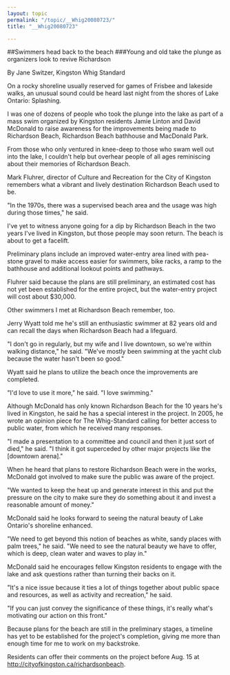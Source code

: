 ```yaml
---
layout: topic
permalink: "/topic/__Whig20080723/"
title: "__Whig20080723"

---
```


##Swimmers head back to the beach
###Young and old take the plunge as organizers look to revive Richardson

By Jane Switzer, Kingston Whig Standard
<div class="column2">

On a rocky shoreline usually reserved for games of Frisbee and lakeside walks, an unusual sound could be heard last night from the shores of Lake Ontario: Splashing.

I was one of dozens of people who took the plunge into the lake as part of a mass swim organized by Kingston residents Jamie Linton and David McDonald to raise awareness for the improvements being made to Richardson Beach, Richardson Beach bathhouse and MacDonald Park.

From those who only ventured in knee-deep to those who swam well out into the lake, I couldn't help but overhear people of all ages reminiscing about their memories of Richardson Beach.

Mark Fluhrer, director of Culture and Recreation for the City of Kingston remembers what a vibrant and lively destination Richardson Beach used to be.

"In the 1970s, there was a supervised beach area and the usage was high during those times," he said.

I've yet to witness anyone going for a dip by Richardson Beach in the two years I've lived in Kingston, but those people may soon return. The beach is about to get a facelift.

Preliminary plans include an improved water-entry area lined with pea-stone gravel to make access easier for swimmers, bike racks, a ramp to the bathhouse and additional lookout points and pathways.

Fluhrer said because the plans are still preliminary, an estimated cost has not yet been established for the entire project, but the water-entry project will cost about $30,000.

Other swimmers I met at Richardson Beach remember, too.

Jerry Wyatt told me he's still an enthusiastic swimmer at 82 years old and can recall the days when Richardson Beach had a lifeguard.

"I don't go in regularly, but my wife and I live downtown, so we're within walking distance," he said. "We've mostly been swimming at the yacht club because the water hasn't been so good."

Wyatt said he plans to utilize the beach once the improvements are completed.

"I'd love to use it more," he said. "I love swimming."

Although McDonald has only known Richardson Beach for the 10 years he's lived in Kingston, he said he has a special interest in the project. In 2005, he wrote an opinion piece for The Whig-Standard calling for better access to public water, from which he received many responses.

"I made a presentation to a committee and council and then it just sort of died," he said. "I think it got superceded by other major projects like the [downtown arena]."

When he heard that plans to restore Richardson Beach were in the works, McDonald got involved to make sure the public was aware of the project.

"We wanted to keep the heat up and generate interest in this and put the pressure on the city to make sure they do something about it and invest a reasonable amount of money."

McDonald said he looks forward to seeing the natural beauty of Lake Ontario's shoreline enhanced.

"We need to get beyond this notion of beaches as white, sandy places with palm trees," he said. "We need to see the natural beauty we have to offer, which is deep, clean water and waves to play in."

McDonald said he encourages fellow Kingston residents to engage with the lake and ask questions rather than turning their backs on it.

"It's a nice issue because it ties a lot of things together about public space and resources, as well as activity and recreation," he said.

"If you can just convey the significance of these things, it's really what's motivating our action on this front."

Because plans for the beach are still in the preliminary stages, a timeline has yet to be established for the project's completion, giving me more than enough time for me to work on my backstroke.

Residents can offer their comments on the project before Aug. 15 at http://cityofkingston.ca/richardsonbeach.
</div>

